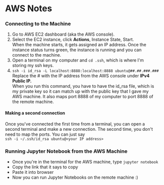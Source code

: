 # AWS Notes

### Connecting to the Machine
1. Go to AWS EC2 dashboard (aka the AWS console).
2. Select the EC2 instance, click **Actions**, Instance State, Start. <br>
When the machine starts, it gets assigned an IP address.
Once the instance status turns green, the instance is running and you can connect to the machine.
3. Open a terminal on my computer and `cd .ssh`, which is where I'm storing my ssh keys. 
4. ```ssh -i id_rsa -L localhost:8888:localhost:8888 ubuntu@##.##.###.###``` <br>
Replace the # with the IP address from the AWS console under **IPv4 Public IP.** <br>
When you run this command, you have to have the id_rsa file, which is my private key so it can match up with the public key that I gave my AWS machine. It also maps port 8888 of my computer to port 8888 of the remote machine. <br>

#### Making a second connection
Once you've connected the first time from a terminal, you can open a second terminal and make a new connection. The second time, you don't need to map the ports. You can just say <br>
```ssh -i ~/.ssh/id_rsa ubuntu@<your IP address>```

### Running Jupyter Notebook from the AWS Machine
+ Once you're in the terminal for the AWS machine, type `jupyter notebook` 
+ Copy the link that it says to copy
+ Paste it into browser
+ Now you can run Jupyter Notebooks on the remote machine :)
